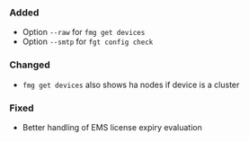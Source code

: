 ### Added

- Option `--raw` for `fmg get devices`
- Option `--smtp` for `fgt config check`

### Changed

- `fmg get devices` also shows ha nodes if device is a cluster

### Fixed

- Better handling of EMS license expiry evaluation
